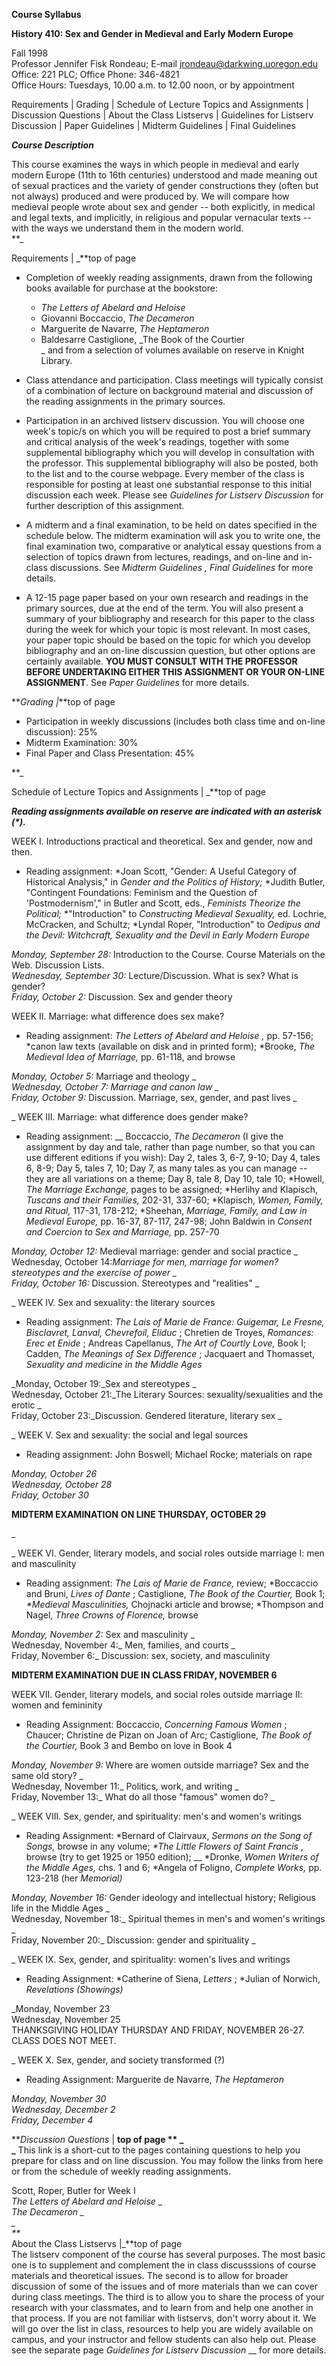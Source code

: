 **Course Syllabus**

**History 410: Sex and Gender in Medieval and Early Modern Europe**

Fall 1998  
Professor Jennifer Fisk Rondeau; E-mail jrondeau@darkwing.uoregon.edu  
Office: 221 PLC; Office Phone: 346-4821  
Office Hours: Tuesdays, 10.00 a.m. to 12.00 noon, or by appointment  
  
Requirements  | Grading | Schedule of Lecture Topics and Assignments |
Discussion Questions | About the Class Listservs | Guidelines for Listserv
Discussion | Paper Guidelines | Midterm Guidelines | Final Guidelines  
  
  
**_Course Description_**

This course examines the ways in which people in medieval and early modern
Europe (11th to 16th centuries) understood and made meaning out of sexual
practices and the variety of gender constructions they (often but not always)
produced and were produced by. We will compare how medieval people wrote about
sex and gender -- both explicitly, in medical and legal texts, and implicitly,
in religious and popular vernacular texts -- with the ways we understand them
in the modern world.  
**_  
  
Requirements | _**top of page

  * Completion of weekly reading assignments, drawn from the following books available for purchase at the bookstore: 
    * _The Letters of Abelard and Heloise_
    * Giovanni Boccaccio, _The Decameron_
    * Marguerite de Navarre, _The Heptameron_
    * Baldesarre Castiglione, _The Book of the Courtier  
_ and from a selection of volumes available on reserve in Knight Library.

  * Class attendance and participation. Class meetings will typically consist of a combination of lecture on background material and discussion of the reading assignments in the primary sources.
  * Participation in an archived listserv discussion. You will choose one week's topic/s on which you will be required to post a brief summary and critical analysis of the week's readings, together with some supplemental bibliography which you will develop in consultation with the professor. This supplemental bibliography will also be posted, both to the list and to the course webpage. Every member of the class is responsible for posting at least one substantial response to this initial discussion each week. Please see _Guidelines for Listserv Discussion_ for further description of this assignment.
  * A midterm and a final examination, to be held on dates specified in the schedule below. The midterm examination will ask you to write one, the final examination two, comparative or analytical essay questions from a selection of topics drawn from lectures, readings, and on-line and in-class discussions. See _Midterm Guidelines_ _,_ _Final Guidelines_ for more details.
  * A 12-15 page paper based on your own research and readings in the primary sources, due at the end of the term. You will also present a summary of your bibliography and research for this paper to the class during the week for which your topic is most relevant. In most cases, your paper topic should be based on the topic for which you develop bibliography and an on-line discussion question, but other options are certainly available. **YOU MUST CONSULT WITH THE PROFESSOR BEFORE UNDERTAKING EITHER THIS ASSIGNMENT OR YOUR ON-LINE ASSIGNMENT**. See _Paper Guidelines_ for more details.

  
  
**_Grading |_**top of page

  * Participation in weekly discussions (includes both class time and on-line discussion): 25%
  * Midterm Examination: 30%
  * Final Paper and Class Presentation: 45%

**_  
  
Schedule of Lecture Topics and Assignments | _**top of page

  
**_Reading assignments available on reserve are indicated with an asterisk
(*)._**  
  
WEEK I. Introductions practical and theoretical. Sex and gender, now and then.

  * Reading assignment: *Joan Scott, "Gender: A Useful Category of Historical Analysis," in _Gender and the Politics of History;_ *Judith Butler, "Contingent Foundations: Feminism and the Question of 'Postmodernism'," in Butler and Scott, eds., _Feminists Theorize the Political;_ *"Introduction" to _Constructing Medieval Sexuality,_ ed. Lochrie, McCracken, and Schultz; *Lyndal Roper, "Introduction" to _Oedipus and the Devil: Witchcraft, Sexuality and the Devil in Early Modern Europe_

_Monday, September 28:_ Introduction to the Course. Course Materials on the
Web. Discussion Lists.  
_Wednesday, September 30:_ Lecture/Discussion. What is sex? What is gender?  
_Friday, October 2:_ Discussion. Sex and gender theory  
  
  
WEEK II. Marriage: what difference does sex make?

  * Reading assignment: _The Letters of Abelard and Heloise_ _,_ pp. 57-156; *canon law texts (available on disk and in printed form); *Brooke, _The Medieval Idea of Marriage,_ pp. 61-118, and browse

  _Monday, October 5:_ Marriage and theology _  
__Wednesday, October 7:_ Marriage and canon law _  
Friday, October 9:_ Discussion. Marriage, sex, gender, and past lives _  
  
  
_ WEEK III. Marriage: what difference does gender make?

  * Reading assignment: __ Boccaccio, _The Decameron_ (I give the assignment by day and tale, rather than page number, so that you can use different editions if you wish): Day 2, tales 3, 6-7, 9-10; Day 4, tales 6, 8-9; Day 5, tales 7, 10; Day 7, as many tales as you can manage -- they are all variations on a theme; Day 8, tale 8, Day 10, tale 10; *Howell, _The Marriage Exchange,_ pages to be assigned; *Herlihy and Klapisch, _Tuscans and their Families,_ 202-31, 337-60; *Klapisch, _Women, Family, and Ritual,_ 117-31, 178-212; *Sheehan, _Marriage, Family, and Law in Medieval Europe,_ pp. 16-37, 87-117, 247-98; John Baldwin in _Consent and Coercion to Sex and Marriage,_ pp. 257-70

  _Monday, October 12:_ Medieval marriage: gender and social practice _  
Wednesday, October 14:_Marriage for men, marriage for women? stereotypes and
the exercise of power _  
Friday, October 16:_ Discussion. Stereotypes and "realities" _  
  
  
_ WEEK IV. Sex and sexuality: the literary sources

  * Reading assignment: _The Lais of Marie de France: Guigemar, Le Fresne, Bisclavret, Lanval, Chevrefoil, Eliduc_ ; Chretien de Troyes, _Romances: Erec et Enide_ ; Andreas Capellanus, _The Art of Courtly Love,_ Book I; Cadden, _The Meanings of Sex Difference_ ; Jacquaert and Thomasset, _Sexuality and medicine in the Middle Ages_

  _Monday, October 19:_Sex and stereotypes _  
Wednesday, October 21:_The Literary Sources: sexuality/sexualities and the
erotic _  
Friday, October 23:_Discussion. Gendered literature, literary sex _  
  
  
_ WEEK V. Sex and sexuality: the social and legal sources

  * Reading assignment: John Boswell; Michael Rocke; materials on rape

  _Monday, October 26  
Wednesday, October 28  
Friday, October 30_

**MIDTERM EXAMINATION** **ON LINE THURSDAY, OCTOBER 29**

_  
  
_ WEEK VI. Gender, literary models, and social roles outside marriage I: men
and masculinity

  * Reading assignment: _The Lais of Marie de France,_ review; *Boccaccio and Bruni, _Lives of Dante_ ; Castiglione, _The Book of the Courtier,_ Book 1; _*Medieval Masculinities,_ Chojnacki article and browse; *Thompson and Nagel, _Three Crowns of Florence,_ browse

_Monday, November 2:_ Sex and masculinity _  
Wednesday, November 4:_ Men, families, and courts _  
Friday, November 6:_  Discussion: sex, society, and masculinity  

**MIDTERM EXAMINATION** **DUE IN CLASS FRIDAY, NOVEMBER 6**

  
  
WEEK VII. Gender, literary models, and social roles outside marriage II: women
and femininity

  * Reading Assignment: Boccaccio, _Concerning Famous Women_ ; Chaucer; Christine de Pizan on Joan of Arc; Castiglione, _The Book of the Courtier,_ Book 3 and Bembo on love in Book 4

  _Monday, November 9:_ Where are women outside marriage? Sex and the same old
story? _  
Wednesday, November 11:_ Politics, work, and writing _  
Friday, November 13:_ What do all those "famous" women do? _  
  
  
_ WEEK VIII. Sex, gender, and spirituality: men's and women's writings

  * Reading Assignment: *Bernard of Clairvaux, _Sermons on the Song of Songs,_ browse in any volume; _*The Little Flowers of Saint Francis_ , browse (try to get 1925 or 1950 edition); __ *Dronke, _Women Writers of the Middle Ages,_ chs. 1 and 6; *Angela of Foligno, _Complete Works,_ pp. 123-218 (her _Memorial)_

  _Monday, November 16:_ Gender ideology and intellectual history; Religious
life in the Middle Ages _  
Wednesday, November 18:_ Spiritual themes in men's and women's writings _  
Friday, November 20:_ Discussion: gender and spirituality _  
  
  
_ WEEK IX. Sex, gender, and spirituality: women's lives and writings

  * Reading Assignment: *Catherine of Siena, _Letters_ ; *Julian of Norwich, _Revelations (Showings)_

_Monday, November 23  
Wednesday, November 25  
THANKSGIVING HOLIDAY THURSDAY AND FRIDAY, NOVEMBER 26-27. CLASS DOES NOT MEET.  
  
  
_ WEEK X. Sex, gender, and society transformed (?)

  * Reading Assignment: Marguerite de Navarre, _The Heptameron_

_Monday, November 30  
Wednesday, December 2  
Friday, December 4_  
  
  
**_Discussion Questions_ | **top of page ** _  
_** This link is a short-cut to the pages containing questions to help you
prepare for class and on line discussion. You may follow the links from here
or from the schedule of weekly reading assignments.  
  
Scott, Roper, Butler for Week I  
_The Letters of Abelard and Heloise_ _  
__The Decameron_ _  
_  
**_  
About the Class Listservs |_**top of page  
The listserv component of the course has several purposes. The most basic one
is to supplement and complement the in class discusssions of course materials
and theoretical issues. The second is to allow for broader discussion of some
of the issues and of more materials than we can cover during class meetings.
The third is to allow you to share the process of your research with your
classmates, and to learn from and help one another in that process. If you are
not familiar with listservs, don't worry about it. We will go over the list in
class, resources to help you are widely available on campus, and your
instructor and fellow students can also help out. Please see the separate page
_Guidelines for Listserv Discussion_ __ for more details.


